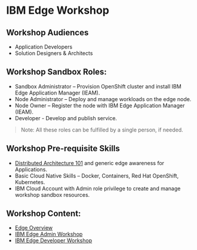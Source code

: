 # IBM Edge Workshop

## Workshop Audiences
- Application Developers
- Solution Designers & Architects

## Workshop Sandbox Roles:
- Sandbox Administrator – Provision OpenShift cluster and install IBM Edge Application Manager (IEAM).
- Node Administrator – Deploy and manage workloads on the edge node.
- Node Owner – Register the node with IBM Edge Application Manager (IEAM).
- Developer - Develop and publish service.

> Note: All these roles can be fulfilled by a single person, if needed.

## Workshop Pre-requisite Skills
- [Distributed Architecture 101](https://www.ibm.com/cloud/blog/understanding-distributed-cloud-architecture-the-basics) 
and generic edge awareness for Applications.
- Basic Cloud Native Skills – Docker, Containers, Red Hat OpenShift, Kubernetes.
- IBM Cloud Account with Admin role privilege to create and manage workshop sandbox resources.

## Workshop Content:
- [Edge Overview](docs/edge-overview.md)
- [IBM Edge Admin Workshop](docs/edge-workshop-admin.md)
- [IBM Edge Developer Workshop](docs/edge-workshop-developer.md)